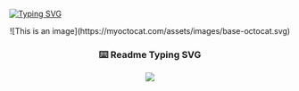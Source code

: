 [![Typing SVG](https://readme-typing-svg.herokuapp.com?font=Fira+Code&pause=1000&color=C4F77D&background=2C162F00&width=435&lines=QA+O%C4%9Fuz+Saltuk+Bu%C4%9Fra+TOKLUCU)](https://git.io/typing-svg)
<p align="center">
  ![This is an image](https://myoctocat.com/assets/images/base-octocat.svg)
  </p>
<!-- markdownlint-disable MD033 MD041-->
<p align="center">
  <h3 align="center">⌨️ Readme Typing SVG</h3>
</p>
<p align="center">
<img src="https://readme-typing-svg.herokuapp.com/?
lines=Type+messages+everywhere!;Add+a+bio+to+your+profile!;Add+a+description+to+your+repo!;Make+your+readme+stand+out!&font=Fira%20Code&center=true&width=380&height=50&duration=4000&pause=1000">
</p>
